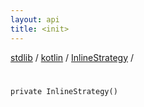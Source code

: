 ```yaml
---
layout: api
title: <init>
---
```

[stdlib](../../index.md) / [kotlin](../index.md) / [InlineStrategy](index.md) / [<init>](_init_.md)

# <init>

```
private InlineStrategy()
```

